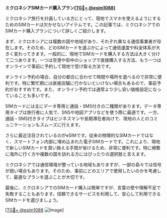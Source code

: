 **ミクロネシアSIMカード購入プラン[[TG💪+ @esim1088](https://t.me/s/esim1088)]**

ミクロネシア旅行を計画している方にとって、現地でスマホを使えるようにするためのSIMカードは欠かせないアイテムです。この記事では、ミクロネシアでのSIMカード購入プランについて詳しくご紹介します。

まず、ミクロネシアには複数の国や地域があり、それぞれ異なる通信事業者が存在します。そのため、どのSIMカードを選ぶかによって通信速度や料金体系が大きく変わってきます。一般的に、現地でSIMカードを購入する方法は大きく分けて二つあります。一つは空港や街中のショップで直接購入する方法、もう一つはオンラインで事前に予約して現地で受け取る方法です。

オンライン予約の場合、自分の都合に合わせて時間や場所を選べるので非常に便利です。特に繁忙期には直接店舗に行かないといけない場合もあるので、事前予約がおすすめです。また、オンライン予約では通常より少し安い価格設定になっていることも多いです。

SIMカードには主にデータ専用と通話・SMS付きの二種類があります。データ専用タイプは旅行者に人気で、SNSや地図アプリなどを使う際に最適です。一方、通話・SMS付きタイプはビジネスマンや長期滞在者向けで、現地の人とのコミュニケーションもスムーズに行えます。

さらに最近注目されているのがeSIMです。従来の物理的なSIMカードではなく、スマートフォン内部に埋め込まれた電子SIMカードです。これにより、現地で新しいSIMカードを買い換える手間が省けるため、非常に便利です。特に頻繁に海外に行く方や複数の国を訪れる方にはぴったりの選択肢と言えます。

ミクロネシアでは通信環境が整っている地域もありますが、一部の島々では信号が弱い場合もあります。そのため、事前にどのエリアで使用したいのかを考慮して、最適なプランを選ぶことが大切です。

最後に、ミクロネシアでのSIMカード購入は簡単ですが、言葉の壁や理解不足で失敗することもあります。信頼できるサービスを利用して、安心して利用できるSIMカードを選びましょう。

[[TG💪+ @esim1088](https://t.me/s/esim1088) ![Image](https://i.postimg.cc/Y0z9fWf4/image.png)]